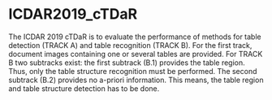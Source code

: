 # ICDAR2019_cTDaR
The ICDAR 2019 cTDaR is to evaluate the performance of methods for table detection (TRACK A) and table recognition (TRACK B). For the first track, document images containing one or several tables are provided. For TRACK B two subtracks exist: the first subtrack (B.1) provides the table region. Thus, only the table structure recognition must be performed. The second subtrack (B.2) provides no a-priori information. This means, the table region and table structure detection has to be done. 

